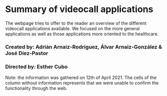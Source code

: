# Summary of videocall applications

The webpage tries to offer to the reader an overview of the different videocall applications available. 
We focused on the more general applications as well as those applications more oriented to the healthcare.

### Created by: Adrián Arnaiz-Rodríguez, Álvar Arnaiz-González & José Díez-Pastor

### Directed by: Esther Cubo

Note: the information was gathered on 12th of April 2021. The cells of the column without information represents that we were unable to confirm the functionality through the web.
